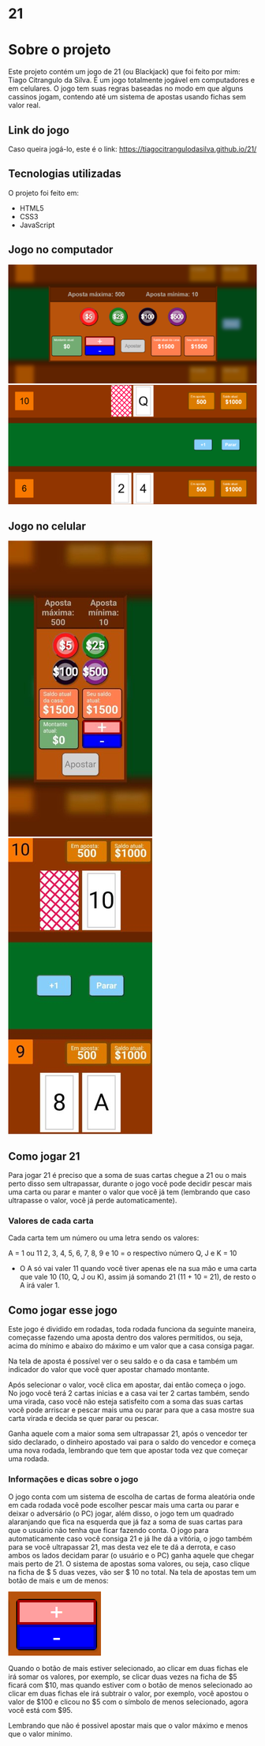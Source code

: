 # 21

# Sobre o projeto
Este projeto contém um jogo de 21 (ou Blackjack) que foi feito por mim: Tiago Citrangulo da Silva. É um jogo totalmente jogável em computadores e em celulares.
O jogo tem suas regras baseadas no modo em que alguns cassinos jogam, contendo até um sistema de apostas usando fichas sem valor real.

## Link do jogo
Caso queira jogá-lo, este é o link: https://tiagocitrangulodasilva.github.io/21/

## Tecnologias utilizadas

O projeto foi feito em:

- HTML5
- CSS3
- JavaScript

## Jogo no computador

![Tela de aposta no computador](https://github.com/TiagoCitranguloDaSilva/assets/blob/main/21/printApostaPc.png)
![Tela principal no computador](https://github.com/TiagoCitranguloDaSilva/assets/blob/main/21/printMainPc.png)

## Jogo no celular

![Tela de aposta no celular](https://github.com/TiagoCitranguloDaSilva/assets/blob/main/21/printApostaCell.jpeg) ![Tela principal no celular](https://github.com/TiagoCitranguloDaSilva/assets/blob/main/21/printMainCell.jpeg)

## Como jogar 21

Para jogar 21 é preciso que a soma de suas cartas chegue a 21 ou o mais perto disso sem ultrapassar, durante o jogo você pode decidir pescar mais uma carta ou parar e manter o valor que você já tem (lembrando que caso ultrapasse o valor, você já perde automaticamente).

### Valores de cada carta

Cada carta tem um número ou uma letra sendo os valores:

A = 1 ou 11
2, 3, 4, 5, 6, 7, 8, 9 e 10 = o respectivo número
Q, J e K = 10

* O A só vai valer 11 quando você tiver apenas ele na sua mão e uma carta que vale 10 (10, Q, J ou K), assim já somando 21 (11 + 10 = 21), de resto o A irá valer 1.

## Como jogar esse jogo

Este jogo é dividido em rodadas, toda rodada funciona da seguinte maneira, começasse fazendo uma aposta dentro dos valores permitidos, ou seja, acima do mínimo e abaixo do máximo e um valor que a casa consiga pagar.

Na tela de aposta é possível ver o seu saldo e o da casa e também um indicador do valor que você quer apostar chamado montante.

Após selecionar o valor, você clica em apostar, dai então começa o jogo. No jogo você terá 2 cartas inicias e a casa vai ter 2 cartas também, sendo uma virada, caso você não esteja satisfeito com a soma das suas cartas você pode arriscar e pescar mais uma ou parar para que a casa mostre sua carta virada e decida se quer parar ou pescar.

Ganha aquele com a maior soma sem ultrapassar 21, após o vencedor ter sido declarado, o dinheiro apostado vai para o saldo do vencedor e começa uma nova rodada, lembrando que tem que apostar toda vez que começar uma rodada.

### Informações e dicas sobre o jogo

O jogo conta com um sistema de escolha de cartas de forma aleatória onde em cada rodada você pode escolher pescar mais uma carta ou parar e deixar o adversário (o PC) jogar,
além disso, o jogo tem um quadrado alaranjando que fica na esquerda que já faz a soma de suas cartas para que o usuário não tenha que ficar fazendo conta.
O jogo para automaticamente caso você consiga 21 e já lhe dá a vitória, o jogo também para se você ultrapassar 21, mas desta vez ele te dá a derrota, e caso ambos os lados decidam parar (o usuário e o PC) ganha aquele que chegar mais perto de 21.
O sistema de apostas soma valores, ou seja, caso clique na ficha de $ 5 duas vezes, vão ser $ 10 no total.
Na tela de apostas tem um botão de mais e um de menos:

![Botão mais e menos](https://github.com/TiagoCitranguloDaSilva/assets/blob/main/21/BotaoMaisMenos.png)

Quando o botão de mais estiver selecionado, ao clicar em duas fichas ele irá somar os valores, por exemplo, se clicar duas vezes na ficha de $5 ficará com $10, mas quando estiver com o botão de menos selecionado ao clicar em duas fichas ele irá subtrair o valor, por exemplo, você apostou o valor de $100 e clicou no $5 com o símbolo de menos selecionado, agora você está com $95.

Lembrando que não é possivel apostar mais que o valor máximo e menos que o valor minímo.

